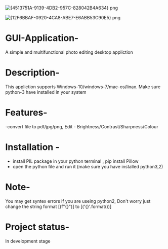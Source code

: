 ![{4513751A-9139-4DB2-957C-828042B4A634} png](https://user-images.githubusercontent.com/70909882/101911920-0e664680-3be7-11eb-997d-1198cd3a4010.jpg)

 ![{12F6BBAF-0920-4CA8-ABE7-E6ABB53C90E5} png](https://user-images.githubusercontent.com/70909882/101912028-39e93100-3be7-11eb-887f-0f2a3bd8b2b6.jpg)

# GUI-Application-
A simple and multifunctional photo editing desktop appliction

# Description-
This appliction supports Windows-10/windows-7/mac-os/linax. Make sure python-3 have installed in your system

# Features-
 -convert file to pdf/jpg/png,  Edit - Brightness/Contrast/Sharpness/Colour
 
# Installation - 
 - install PIL package in your python terminal , pip install Pillow 
 - open the python file and run it (make sure you have installed python3,2)
 
# Note-
  You may get syntex errors if you are useing python2, Don't worry just change the string format [(f"{}")] to [('{}'.format())]
  
# Project status- 
 In development stage

